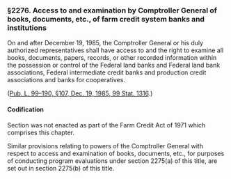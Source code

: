 ### §2276. Access to and examination by Comptroller General of books, documents, etc., of farm credit system banks and institutions ###

On and after December 19, 1985, the Comptroller General or his duly authorized representatives shall have access to and the right to examine all books, documents, papers, records, or other recorded information within the possession or control of the Federal land banks and Federal land bank associations, Federal intermediate credit banks and production credit associations and banks for cooperatives.

([Pub. L. 99–190, §107, Dec. 19, 1985, 99 Stat. 1316](/statviewer.htm?volume=99&page=1316).)

#### Codification ####

Section was not enacted as part of the Farm Credit Act of 1971 which comprises this chapter.

Similar provisions relating to powers of the Comptroller General with respect to access and examination of books, documents, etc., for purposes of conducting program evaluations under section 2275(a) of this title, are set out in section 2275(b) of this title.